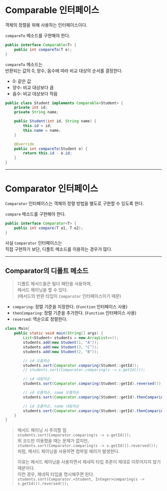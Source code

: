 # Comparable 인터페이스

객체의 정렬을 위해 사용하는 인터페이스이다.

`compareTo` 메소드를 구현해야 한다.

```java
public interface Comparable<T> {
    public int compareTo(T o);
}
```

`compareTo` 메소드는  
반환되는 값의 0, 양수, 음수에 따라 비교 대상의 순서를 결정한다.

- 0: 같은 값
- 양수: 비교 대상보다 큼
- 음수: 비교 대상보다 작음

```java
public class Student implements Comparable<Student> {
    private int id;
    private String name;

    public Student(int id, String name) {
        this.id = id;
        this.name = name;
    }

    @Override
    public int compareTo(Student o) {
        return this.id - o.id;
    }
}
```

---

# Comparator 인터페이스

`Comparator` 인터페이스는 객체의 정렬 방법을 별도로 구현할 수 있도록 한다.

`compare` 메소드를 구현해야 한다.

```java
public interface Comparator<T> {
    public int compare(T o1, T o2);
}
```

사실 `Comparator` 인터페이스는  
직접 구현하기 보단, 디폴트 메소드를 이용하는 경우가 많다.

---

## Comparator의 디폴트 메소드

> 디폴트 메서드들은 빌더 패턴을 사용하여,  
> 메서드 체이닝을 할 수 있다.  
> (메서드의 반환 타입이 `Comparator` 인터페이스이기 때문)

- `comparing`: 정렬 기준을 지정한다. (`Function` 인터페이스 사용)
- `thenComparing`: 정렬 기준을 추가한다. (`Function` 인터페이스 사용)
- `reversed`: 역순으로 정렬한다.

```java
class Main{
    public static void main(String[] args) {
        List<Student> students = new ArrayList<>();
        students.add(new Student(1, "A"));
        students.add(new Student(3, "C"));
        students.add(new Student(2, "B"));

        // id 오름차순
        students.sort(Comparator.comparing(Student::getId));
        // students.sort(Comparator.comparing(s -> s.getId()));

        // id 내림차순
        students.sort(Comparator.comparing(Student::getId).reversed());

        // id 오름차순, name 오름차순
        students.sort(Comparator.comparing(Student::getId).thenComparing(Student::getName));

        // id 오름차순, name 내림차순
        students.sort(Comparator.comparing(Student::getId).thenComparing(Student::getName).reversed());
    }
}
```

> 메서드 체이닝 시 주의할 점  
> `students.sort(Comparator.comparing(s -> s.getId());`  
> 위 코드만 이용했을 때는 문제가 없지만,  
> `students.sort(Comparator.comparing(s -> s.getId()).reversed());`  
> 처럼, 메서드 체이닝을 사용하면 컴파일 에러가 발생한다.
> 
> 이유는 메서드 체이닝을 사용하면서 제네릭 타입 추론이 제대로 이루어지지 않기 때문이다.  
> 이런 경우, 제네릭 타입을 명시해주면 된다.  
> `students.sort(Comparator.<Student, Integer>comparing(s -> s.getId()).reversed());`